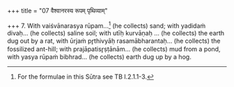 +++
title = "07 वैश्वानरस्य रूपम् पृथिव्याम्"

+++
7. With vaiśvānarasya rūpam...[^1] (he collects) sand; with yadidaṁ divaḥ... (he collects) saline soil; with utīḥ kurvāṇaḥ ... (he collects) the earth dug out by a rat, with ūrjaṁ pr̥thivyāḥ rasamābharantaḥ... (he collects) the fossilized ant-hill; with prajāpatisr̥ṣṭānām... (he collects) mud from a pond, with yasya rūpaṁ bibhrad... (he collects) earth dug up by a hog.   


[^1]: For the formulae in this Sūtra see TB I.2.1.1-3.   

